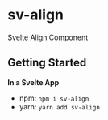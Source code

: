 # sv-align

Svelte Align Component

## Getting Started

**In a Svelte App**

- npm: `npm i sv-align`
- yarn: `yarn add sv-align`